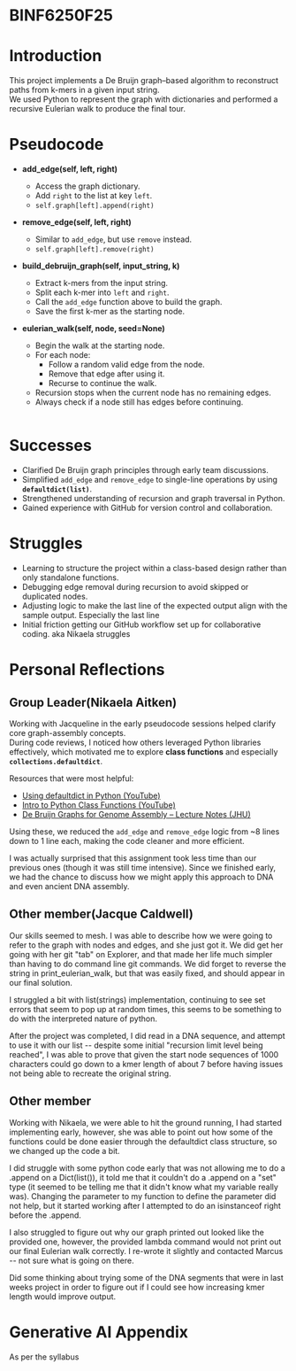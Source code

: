 # BINF6250F25
# Introduction
This project implements a De Bruijn graph–based algorithm to reconstruct paths from k-mers in a given input string.  
We used Python to represent the graph with dictionaries and performed a recursive Eulerian walk to produce the final tour.

# Pseudocode
- **add_edge(self, left, right)**
  - Access the graph dictionary.  
  - Add `right` to the list at key `left`.  
  - `self.graph[left].append(right)`

- **remove_edge(self, left, right)**
  - Similar to `add_edge`, but use `remove` instead.  
  - `self.graph[left].remove(right)`

- **build_debruijn_graph(self, input_string, k)**
  - Extract k-mers from the input string.  
  - Split each k-mer into `left` and `right`.  
  - Call the `add_edge` function above to build the graph.  
  - Save the first k-mer as the starting node.

- **eulerian_walk(self, node, seed=None)**
  - Begin the walk at the starting node.  
  - For each node:  
    - Follow a random valid edge from the node.  
    - Remove that edge after using it.  
    - Recurse to continue the walk.  
  - Recursion stops when the current node has no remaining edges.  
  - Always check if a node still has edges before continuing.

```
```
# Successes
- Clarified De Bruijn graph principles through early team discussions.  
- Simplified `add_edge` and `remove_edge` to single-line operations by using **`defaultdict(list)`**.  
- Strengthened understanding of recursion and graph traversal in Python.  
- Gained experience with GitHub for version control and collaboration.

# Struggles
- Learning to structure the project within a class-based design rather than only standalone functions.  
- Debugging edge removal during recursion to avoid skipped or duplicated nodes.  
- Adjusting logic to make the last line of the expected output align with the sample output. Especially the last line 
- Initial friction getting our GitHub workflow set up for collaborative coding. aka Nikaela struggles

# Personal Reflections
## Group Leader(Nikaela Aitken)
Working with Jacqueline in the early pseudocode sessions helped clarify core graph-assembly concepts.  
During code reviews, I noticed how others leveraged Python libraries effectively, which motivated me to explore **class functions** and especially **`collections.defaultdict`**.  

Resources that were most helpful:  
- [Using defaultdict in Python (YouTube)](https://www.youtube.com/watch?v=JH4q65dZPvY)  
- [Intro to Python Class Functions (YouTube)](https://www.youtube.com/watch?v=UtkTd8UaxEo)  
- [De Bruijn Graphs for Genome Assembly – Lecture Notes (JHU)](https://www.cs.jhu.edu/~langmea/resources/lecture_notes/assembly_dbg.pdf)

Using these, we reduced the `add_edge` and `remove_edge` logic from ~8 lines down to 1 line each, making the code cleaner and more efficient.

I was actually surprised that this assignment took less time than our previous ones (though it was still time intensive). Since we finished early, we had the chance to discuss how we might apply this approach to DNA and even ancient DNA assembly.

## Other member(Jacque Caldwell)
Our skills seemed to mesh.   I was able to describe how we were going to refer to the graph with nodes and edges, and she just got it.  We did get her going with her git "tab" on Explorer, and that made her life much simpler than having to do command line git commands.   We did forget to reverse the string in print_eulerian_walk, but that was easily fixed, and should appear in our final solution.  

I struggled a bit with list(strings) implementation, continuing to see set errors that seem to pop up at random times, this seems to be something to do with the interpreted nature of python.

After the project was completed, I did read in a DNA sequence, and attempt to use it with our list -- despite some initial "recursion limit level being reached", I was able to prove that given the start node sequences of 1000 characters could go down to a kmer length of about 7 before having issues not being able to recreate the original string.
## Other member
Working with Nikaela, we were able to hit the ground running, I had started implementing early, however, she was able to point out how some of
the functions could be done easier through the defaultdict class structure, so we changed up the code a bit.  

I did struggle with some python code early that was not allowing me to do a .append on a Dict(list()), it told me that it couldn't do a .append on 
a "set" type (it seemed to be telling me that it didn't know what my variable really was).  Changing the parameter to my function to define the parameter did not help, but it started working after I attempted to do an isinstanceof right before the .append.  

I also struggled to figure out why our graph printed out looked like the provided one, however, the provided lambda command would not print out our final Eulerian walk correctly.  I re-wrote it slightly and contacted Marcus -- not sure what is going on there.

Did some thinking about trying some of the DNA segments that were in last weeks project in order to figure out if I could see how increasing kmer length would improve output.

# Generative AI Appendix
As per the syllabus
